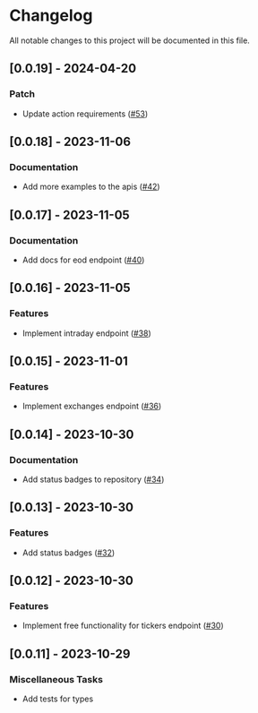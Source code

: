 # Changelog

All notable changes to this project will be documented in this file.

## [0.0.19] - 2024-04-20

### Patch

- Update action requirements ([#53](https://github.com/reubenwong97/marketstack-rs/pull/53))

<!-- generated by git-cliff -->
## [0.0.18] - 2023-11-06

### Documentation

- Add more examples to the apis ([#42](https://github.com/reubenwong97/marketstack-rs/pull/42))

<!-- generated by git-cliff -->
## [0.0.17] - 2023-11-05

### Documentation

- Add docs for eod endpoint ([#40](https://github.com/reubenwong97/marketstack-rs/pull/40))

<!-- generated by git-cliff -->
## [0.0.16] - 2023-11-05

### Features

- Implement intraday endpoint ([#38](https://github.com/reubenwong97/marketstack-rs/pull/38))

<!-- generated by git-cliff -->
## [0.0.15] - 2023-11-01

### Features

- Implement exchanges endpoint ([#36](https://github.com/reubenwong97/marketstack-rs/pull/36))

<!-- generated by git-cliff -->
## [0.0.14] - 2023-10-30

### Documentation

- Add status badges to repository ([#34](https://github.com/reubenwong97/marketstack-rs/pull/34))

<!-- generated by git-cliff -->
## [0.0.13] - 2023-10-30

### Features

- Add status badges ([#32](https://github.com/reubenwong97/marketstack-rs/pull/32))

<!-- generated by git-cliff -->
## [0.0.12] - 2023-10-30

### Features

- Implement free functionality for tickers endpoint ([#30](https://github.com/reubenwong97/marketstack-rs/pull/30))

<!-- generated by git-cliff -->
## [0.0.11] - 2023-10-29

### Miscellaneous Tasks

- Add tests for types

<!-- generated by git-cliff -->
<!-- generated by git-cliff -->
<!-- generated by git-cliff -->
